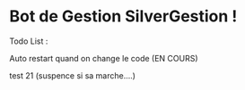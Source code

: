 # Bot de Gestion SilverGestion !

Todo List :

Auto restart quand on change le code (EN COURS)

test 21 (suspence si sa marche....)
